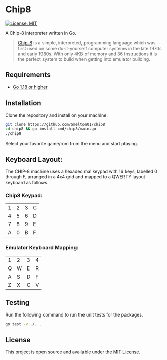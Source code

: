 # Chip8

[![License: MIT](https://img.shields.io/badge/License-MIT-blue.svg)](https://opensource.org/licenses/MIT)

A Chip-8 interpreter written in Go.

> [Chip-8](https://en.wikipedia.org/wiki/CHIP-8) is a simple, interpreted, programming language which was first used on some do-it-yourself computer systems in the late 1970s and early 1980s. With only 4KB of memory and 36 instructions it is the perfect system to build when getting into emulator building.

## Requirements

- [Go 1.18 or higher](https://go.dev/dl/)

## Installation

Clone the repository and install on your machine.

```bash
git clone https://github.com/Smelton01/chip8
cd chip8 && go install cmd/chip8/main.go
./chip8
```

Select your favorite game/rom from the menu and start playing.

## Keyboard Layout:

The CHIP-8 machine uses a hexadecimal keypad with 16 keys, labelled 0 through F, arranged in a 4x4 grid and mapped to a QWERTY layout keyboard as follows.

### Chip8 Keypad:

|     |     |     |     |
| --- | --- | --- | --- |
| 1   | 2   | 3   | C   |
| 4   | 5   | 6   | D   |
| 7   | 8   | 9   | E   |
| A   | 0   | B   | F   |

### Emulator Keyboard Mapping:

|     |     |     |     |
| --- | --- | --- | --- |
| 1   | 2   | 3   | 4   |
| Q   | W   | E   | R   |
| A   | S   | D   | F   |
| Z   | X   | C   | V   |

## Testing

Run the following command to run the unit tests for the packages.

```bash
go test -v ./...
```

## License

This project is open source and available under the [MIT License](LICENSE).
